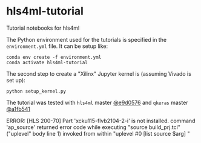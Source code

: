 # hls4ml-tutorial
Tutorial notebooks for hls4ml 

The Python environment used for the tutorials is specified in the `environment.yml` file. It can be setup like:
```
conda env create -f environment.yml
conda activate hls4ml-tutorial
```

The second step to create a "Xilinx" Jupyter kernel is (assuming Vivado is set up):
```
python setup_kernel.py
```

The tutorial was tested with `hls4ml` master [@e9d0576](https://github.com/hls-fpga-machine-learning/hls4ml/tree/e9d0576) and `qkeras` master [@a1fb541](https://github.com/google/qkeras/tree/a1fb541)

ERROR: [HLS 200-70] Part 'xcku115-flvb2104-2-i' is not installed.
command 'ap_source' returned error code
    while executing
"source build_prj.tcl"
    ("uplevel" body line 1)
    invoked from within
"uplevel \#0 [list source $arg] "

